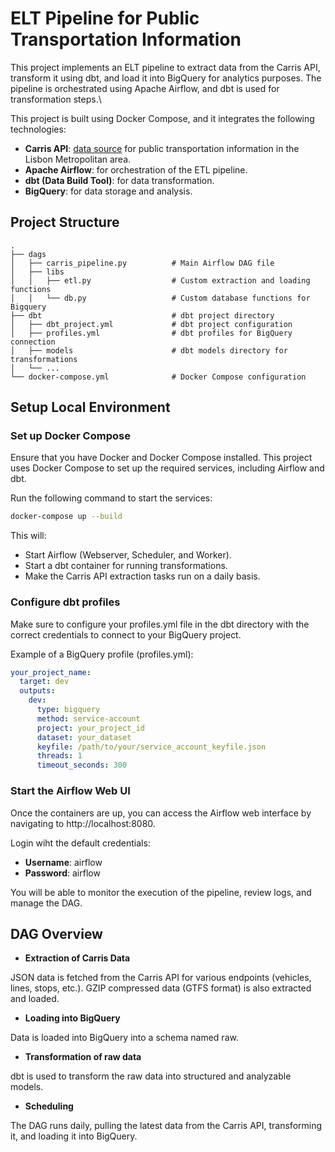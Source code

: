 # ELT Pipeline for Public Transportation Information

This project implements an ELT pipeline to extract data from the Carris API, transform it using dbt, and load it into BigQuery for analytics purposes. The pipeline is orchestrated using Apache Airflow, and dbt is used for transformation steps.\

This project is built using Docker Compose, and it integrates the following technologies:
- **Carris API**: [data source](https://github.com/carrismetropolitana/api) for public transportation information in the Lisbon Metropolitan area.
- **Apache Airflow**: for orchestration of the ETL pipeline.
- **dbt (Data Build Tool)**: for data transformation.
- **BigQuery**: for data storage and analysis.

## Project Structure
```
.
├── dags
│   ├── carris_pipeline.py          # Main Airflow DAG file
│   ├── libs
│   │   ├── etl.py                  # Custom extraction and loading functions
│   │   └── db.py                   # Custom database functions for Bigquery
├── dbt                             # dbt project directory
│   ├── dbt_project.yml             # dbt project configuration
│   ├── profiles.yml                # dbt profiles for BigQuery connection
│   ├── models                      # dbt models directory for transformations
│   └── ...
└── docker-compose.yml              # Docker Compose configuration
```

## Setup Local Environment
### Set up Docker Compose
Ensure that you have Docker and Docker Compose installed. This project uses Docker Compose to set up the required services, including Airflow and dbt.

Run the following command to start the services:
```bash
docker-compose up --build
```

This will:
- Start Airflow (Webserver, Scheduler, and Worker).
- Start a dbt container for running transformations.
- Make the Carris API extraction tasks run on a daily basis.

### Configure dbt profiles
Make sure to configure your profiles.yml file in the dbt directory with the correct credentials to connect to your BigQuery project.

Example of a BigQuery profile (profiles.yml):
```yml
your_project_name:
  target: dev
  outputs:
    dev:
      type: bigquery
      method: service-account
      project: your_project_id
      dataset: your_dataset
      keyfile: /path/to/your/service_account_keyfile.json
      threads: 1
      timeout_seconds: 300

```
### Start the Airflow Web UI
Once the containers are up, you can access the Airflow web interface by navigating to http://localhost:8080.

Login wiht the default credentials:
- **Username**: airflow
- **Password**: airflow

You will be able to monitor the execution of the pipeline, review logs, and manage the DAG.

## DAG Overview
- **Extraction of Carris Data**

JSON data is fetched from the Carris API for various endpoints (vehicles, lines, stops, etc.).
GZIP compressed data (GTFS format) is also extracted and loaded.

- **Loading into BigQuery**

Data is loaded into BigQuery into a schema named raw.

- **Transformation of raw data**

dbt is used to transform the raw data into structured and analyzable models.

- **Scheduling**

The DAG runs daily, pulling the latest data from the Carris API, transforming it, and loading it into BigQuery.